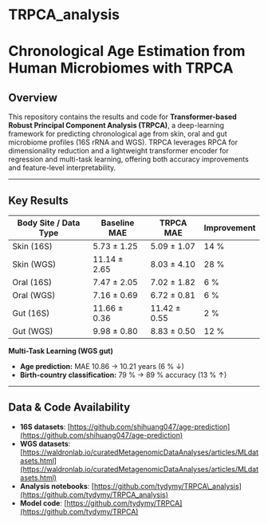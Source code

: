# TRPCA_analysis
# Chronological Age Estimation from Human Microbiomes with TRPCA

## Overview  
This repository contains the results and code for **Transformer-based Robust Principal Component Analysis (TRPCA)**, a deep-learning framework for predicting chronological age from skin, oral and gut microbiome profiles (16S rRNA and WGS). TRPCA leverages RPCA for dimensionality reduction and a lightweight transformer encoder for regression and multi-task learning, offering both accuracy improvements and feature-level interpretability.

---

## Key Results

| Body Site / Data Type | Baseline MAE | TRPCA MAE | Improvement |
|-----------------------|--------------|-----------|-------------|
| Skin (16S)            | 5.73 ± 1.25  | 5.09 ± 1.07  | 14 %        |
| Skin (WGS)            | 11.14 ± 2.65 | 8.03 ± 4.10  | 28 %        |
| Oral (16S)            | 7.47 ± 2.05  | 7.02 ± 1.82  | 6 %         |
| Oral (WGS)            | 7.16 ± 0.69  | 6.72 ± 0.81  | 6 %         |
| Gut (16S)             | 11.66 ± 0.36 | 11.42 ± 0.55 | 2 %         |
| Gut (WGS)             | 9.98 ± 0.80  | 8.83 ± 0.50  | 12 %        |

**Multi-Task Learning (WGS gut)**  
- **Age prediction:** MAE 10.86 → 10.21 years (6 % ↓)  
- **Birth-country classification:** 79 % → 89 % accuracy (13 % ↑)

---

## Data & Code Availability

* **16S datasets**: [https://github.com/shihuang047/age-prediction](https://github.com/shihuang047/age-prediction)
* **WGS datasets**: [https://waldronlab.io/curatedMetagenomicDataAnalyses/articles/MLdatasets.html](https://waldronlab.io/curatedMetagenomicDataAnalyses/articles/MLdatasets.html)
* **Analysis notebooks**: [https://github.com/tydymy/TRPCA\_analysis](https://github.com/tydymy/TRPCA_analysis)
* **Model code**: [https://github.com/tydymy/TRPCA](https://github.com/tydymy/TRPCA)

